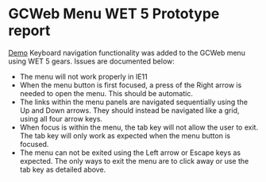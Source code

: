 # GCWeb Menu WET 5 Prototype report

[Demo](../stacks/docs/new-menu.html)
Keyboard navigation functionality was added to the GCWeb menu using WET 5 gears. Issues are documented below:

- The menu will not work properly in IE11
- When the menu button is first focused, a press of the Right arrow is needed to open the menu. This should be automatic.
- The links within the menu panels are navigated sequentially using the Up and Down arrows. They should instead be navigated like a grid, using all four arrow keys.
- When focus is within the menu, the tab key will not allow the user to exit. The tab key will only work as expected when the menu button is focused.
- The menu can not be exited using the Left arrow or Escape keys as expected. The only ways to exit the menu are to click away or use the tab key as detailed above.